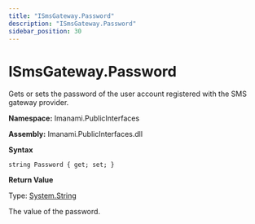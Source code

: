 ```yaml
---
title: "ISmsGateway.Password"
description: "ISmsGateway.Password"
sidebar_position: 30
---
```


# ISmsGateway.Password

Gets or sets the password of the user account registered with the SMS gateway provider.

**Namespace:** Imanami.PublicInterfaces

**Assembly:** Imanami.PublicInterfaces.dll

**Syntax**

```
string Password { get; set; }
```

**Return Value**

Type: [System.String](http://msdn.microsoft.com/en-us/library/system.string.aspx)

The value of the password.
